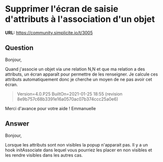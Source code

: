 # Supprimer l'écran de saisie d'attributs à l'association d'un objet

**URL:** https://community.simplicite.io/t/3005

## Question
Bonjour,

Quand j'associe un objet via une relation N,N et que ma relation a des attributs, un écran apparaît pour permettre de les renseigner. Je calcule ces attributs automatiquement donc je cherche un moyen de ne pas avoir cet écran.

> Version=4.0.P25
> BuiltOn=2021-01-25 18:55 (revision 8e9b757c68b3391e16a0570ac07b374ccc25a0e6)

Merci d'avance pour votre aide !
Emmanuelle

## Answer
Bonjour,

Lorsque les attributs sont non visibles la popup n'apparait pas.
Il y a un hook initAssociate dans lequel vous pourriez les placer en non visibles et les rendre visibles dans les autres cas.
